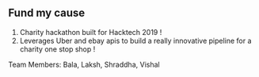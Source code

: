 ## Fund my cause

1. Charity hackathon built for Hacktech 2019 !
2. Leverages Uber and ebay apis to build a really innovative pipeline for a charity one stop shop !

Team Members: Bala, Laksh, Shraddha, Vishal